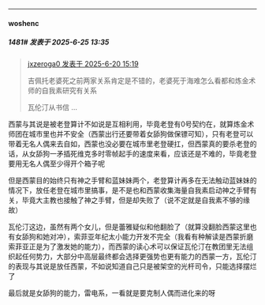 ﻿
*****

####  woshenc  
##### 1481#       发表于 2025-6-25 13:35

<blockquote><a href="httphttps://stage1st.com/2b/forum.php?mod=redirect&amp;goto=findpost&amp;pid=67971949&amp;ptid=2036500" target="_blank">jxzeroga0 发表于 2025-6-20 15:19</a>

吉佩托老婆死之前两家关系肯定是不错的，老婆死于海难怎么看都和炼金术师的自我素研究有关系

瓦伦汀从书信 ...</blockquote>
西蒙与其说是被老登算计不如说是互相利用，毕竟老登有0号契约在，就算炼金术师团在城市里也并不安全（西蒙出行还要带着女舔狗做保镖可知），只有老登可以带着无名人偶来去自如，西蒙也没必要在城市里老登硬扛，但西蒙真的要杀老登的话，从女舔狗一矛插死维克多时零帧起手的速度来看，应该还是不难的，毕竟老登要用无名人偶至少得开个箱子呢

但是西蒙目的始终只有神之手臂和蓝妹妹两个，老登算计再多在无法触动蓝妹妹的情况下，放任老登在城市里搞事，是不是也和西蒙收集海量自我素启动神之手臂有关，毕竟大主教也接触了神之手臂，但是却失败了（说不定就是自我素不够的缘故）

瓦伦汀这边，虽然有两个女儿，但是蕾雅疑似和他翻脸了（就算没翻脸西蒙这里也有女舔狗和她对冲），索菲亚年纪太小能力开发不完全（我看有种解读是西蒙折磨索菲亚正是为了激发她的能力），而西蒙的读心术可以保证瓦伦汀在教团里无法组织起任何势力，大部分中高层最终都会选择更强势也更有能力的西蒙一方，瓦伦汀的表现与其说是放任西蒙，不如说知道自己只是被架空的光杆司令，只能选择摆烂了

最后就是女舔狗的能力，雷电系，一看就是要克制人偶而进化来的呀

